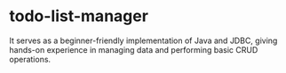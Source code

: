 # todo-list-manager
It serves as a beginner-friendly implementation of Java and JDBC, giving hands-on experience in managing data and performing basic CRUD operations.

